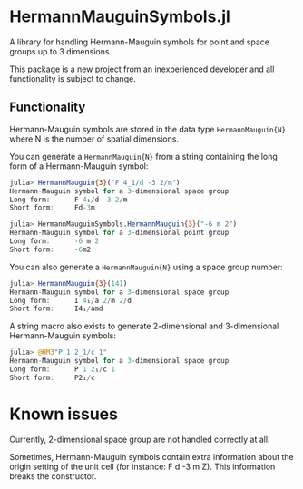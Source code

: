 # HermannMauguinSymbols.jl

A library for handling Hermann-Mauguin symbols for point and space groups up to
3 dimensions.

This package is a new project from an inexperienced developer and all
functionality is subject to change.

## Functionality

Hermann-Mauguin symbols are stored in the data type `HermannMauguin{N}` where N
is the number of spatial dimensions.

You can generate a `HermannMauguin{N}` from a string containing the long form
of a Hermann-Mauguin symbol:

```julia
julia> HermannMauguin{3}("F 4_1/d -3 2/m")
Hermann-Mauguin symbol for a 3-dimensional space group
Long form:      F 4₁/d -3 2/m
Short form:     Fd-3m

julia> HermannMauguinSymbols.HermannMauguin{3}("-6 m 2")
Hermann-Mauguin symbol for a 3-dimensional point group
Long form:      -6 m 2
Short form:     -6m2

```

You can also generate a `HermannMauguin{N}` using a space group number:

```julia
julia> HermannMauguin{3}(141)
Hermann-Mauguin symbol for a 3-dimensional space group
Long form:      I 4₁/a 2/m 2/d
Short form:     I4₁/amd

```

A string macro also exists to generate 2-dimensional and 3-dimensional 
Hermann-Mauguin symbols:

```julia
julia> @HM3"P 1 2_1/c 1"
Hermann-Mauguin symbol for a 3-dimensional space group
Long form:      P 1 2₁/c 1
Short form:     P2₁/c

```

# Known issues

Currently, 2-dimensional space group are not handled correctly at all.

Sometimes, Hermann-Mauguin symbols contain extra information about the origin
setting of the unit cell (for instance: F d -3 m Z). This information breaks
the constructor.